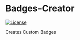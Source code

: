 # Badges-Creator

[![License](https://img.shields.io/github/license/UltraStudioLTD/Badges-Creator)](LICENSE)

Creates Custom Badges
